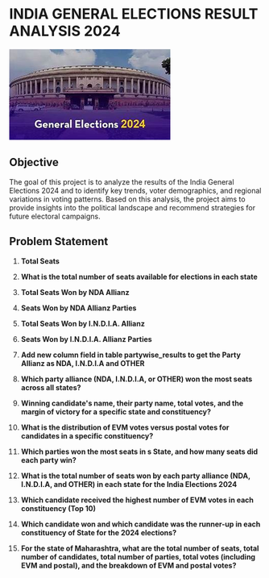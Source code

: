 # INDIA GENERAL ELECTIONS RESULT ANALYSIS 2024

![](https://github.com/Sadat-Shakeeb/General-Election-sql-project/blob/main/th.jpg?raw=true)

## Objective
The goal of this project is to analyze the results of the India General Elections 2024 and to identify key trends, voter demographics, and regional variations in voting patterns. Based on this analysis, the project aims to provide insights into the political landscape and recommend strategies for future electoral campaigns.

## Problem Statement
1. **Total Seats**  
   
2. **What is the total number of seats available for elections in each state**  
   

3. **Total Seats Won by NDA Allianz**  
   

4. **Seats Won by NDA Allianz Parties**  
   

5. **Total Seats Won by I.N.D.I.A. Allianz**  
   

6. **Seats Won by I.N.D.I.A. Allianz Parties**  
   

7. **Add new column field in table partywise_results to get the Party Allianz as NDA, I.N.D.I.A and OTHER**  
  

8. **Which party alliance (NDA, I.N.D.I.A, or OTHER) won the most seats across all states?**  
  

9. **Winning candidate's name, their party name, total votes, and the margin of victory for a specific state and constituency?**  
   

10. **What is the distribution of EVM votes versus postal votes for candidates in a specific constituency?**  
    

11. **Which parties won the most seats in s State, and how many seats did each party win?**

12. **What is the total number of seats won by each party alliance (NDA, I.N.D.I.A, and OTHER) in each state for the India Elections 2024**

13. **Which candidate received the highest number of EVM votes in each constituency (Top 10)**

14. **Which candidate won and which candidate was the runner-up in each constituency of State for the 2024 elections?**

15. **For the state of Maharashtra, what are the total number of seats, total number of candidates, total number of parties, total votes (including EVM and postal), and the breakdown of EVM and postal votes?** 

